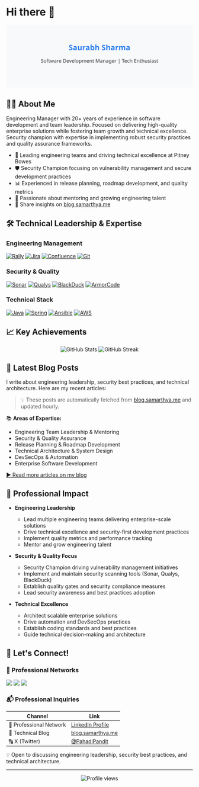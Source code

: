 # Hi there 👋

<div align="center">
  <img src="assets/images/github-header-image.svg" alt="banner" />
</div>

## 👨‍💻 About Me

Engineering Manager with 20+ years of experience in software development and team leadership. Focused on delivering high-quality enterprise solutions while fostering team growth and technical excellence. Security champion with expertise in implementing robust security practices and quality assurance frameworks.

- 🎯 Leading engineering teams and driving technical excellence at Pitney Bowes
- 🛡️ Security Champion focusing on vulnerability management and secure development practices
- 📊 Experienced in release planning, roadmap development, and quality metrics
- 🌱 Passionate about mentoring and growing engineering talent
- 📝 Share insights on [blog.samarthya.me](https://blog.samarthya.me)

## 🛠️ Technical Leadership & Expertise

### Engineering Management
[![Rally](https://img.shields.io/badge/Rally-Project_Management-6DB33F?style=for-the-badge&logo=broadcom&logoColor=white)](#)
[![Jira](https://img.shields.io/badge/Jira-Project_Tracking-0052CC?style=for-the-badge&logo=jira&logoColor=white)](#)
[![Confluence](https://img.shields.io/badge/Confluence-Documentation-172B4D?style=for-the-badge&logo=confluence&logoColor=white)](#)
[![Git](https://img.shields.io/badge/Git-Version_Control-F05032?style=for-the-badge&logo=git&logoColor=white)](#)

### Security & Quality
[![Sonar](https://img.shields.io/badge/SonarQube-Code_Quality-4E9BCD?style=for-the-badge&logo=sonarqube&logoColor=white)](#)
[![Qualys](https://img.shields.io/badge/Qualys-Vulnerability_Management-ED1C24?style=for-the-badge&logo=qualys&logoColor=white)](#)
[![BlackDuck](https://img.shields.io/badge/BlackDuck-Security_Scanning-000000?style=for-the-badge&logo=synopsys&logoColor=white)](#)
[![ArmorCode](https://img.shields.io/badge/ArmorCode-Security_Platform-2496ED?style=for-the-badge&logoColor=white)](#)

### Technical Stack
[![Java](https://img.shields.io/badge/Java-Enterprise-007396?style=for-the-badge&logo=java&logoColor=white)](#)
[![Spring](https://img.shields.io/badge/Spring-Framework-6DB33F?style=for-the-badge&logo=spring&logoColor=white)](#)
[![Ansible](https://img.shields.io/badge/Ansible-Automation-EE0000?style=for-the-badge&logo=ansible&logoColor=white)](#)
[![AWS](https://img.shields.io/badge/AWS-Cloud-232F3E?style=for-the-badge&logo=amazon-aws&logoColor=white)](#)

## 📈 Key Achievements

<div align="center">
  <img src="https://github-readme-stats.vercel.app/api?username=samarthya&show_icons=true&theme=radical" alt="GitHub Stats" />
  <img src="https://github-readme-streak-stats.herokuapp.com/?user=samarthya&theme=radical" alt="GitHub Streak" />
</div>

## 📝 Latest Blog Posts

I write about engineering leadership, security best practices, and technical architecture. Here are my recent articles:

<!-- BLOG-POST-LIST:START -->
<!-- This section is automatically updated by GitHub Actions using my WordPress feed -->
<!-- BLOG-POST-LIST:END -->

> 💡 These posts are automatically fetched from [blog.samarthya.me](https://blog.samarthya.me) and updated hourly.

📚 **Areas of Expertise:**
- Engineering Team Leadership & Mentoring
- Security & Quality Assurance
- Release Planning & Roadmap Development
- Technical Architecture & System Design
- DevSecOps & Automation
- Enterprise Software Development

[▶ Read more articles on my blog](https://blog.samarthya.me)

## 🎯 Professional Impact

- **Engineering Leadership**
  - Lead multiple engineering teams delivering enterprise-scale solutions
  - Drive technical excellence and security-first development practices
  - Implement quality metrics and performance tracking
  - Mentor and grow engineering talent

- **Security & Quality Focus**
  - Security Champion driving vulnerability management initiatives
  - Implement and maintain security scanning tools (Sonar, Qualys, BlackDuck)
  - Establish quality gates and security compliance measures
  - Lead security awareness and best practices adoption

- **Technical Excellence**
  - Architect scalable enterprise solutions
  - Drive automation and DevSecOps practices
  - Establish coding standards and best practices
  - Guide technical decision-making and architecture

## 🤝 Let's Connect!

### 💫 Professional Networks

[<img src="https://img.shields.io/badge/LinkedIn-0077B5?style=for-the-badge&logo=linkedin&logoColor=white" />](https://linkedin.com/in/samarthyasaurabh)
[<img src="https://img.shields.io/badge/X-000000?style=for-the-badge&logo=x&logoColor=white" />](https://twitter.com/PahadiPandit)
[<img src="https://img.shields.io/badge/Blog-FF5722?style=for-the-badge&logo=blogger&logoColor=white" />](https://blog.samarthya.me)

### 📬 Professional Inquiries

| Channel | Link |
|---------|------|
| 💼 Professional Network | [LinkedIn Profile](https://linkedin.com/in/samarthyasaurabh) |
| 📝 Technical Blog | [blog.samarthya.me](https://blog.samarthya.me) |
| 🔠 X (Twitter) | [@PahadiPandit](https://twitter.com/PahadiPandit) |

💡 Open to discussing engineering leadership, security best practices, and technical architecture.

---

<div align="center">
  <img src="https://komarev.com/ghpvc/?username=samarthya&style=flat-square&color=blue" alt="Profile views" />
</div>